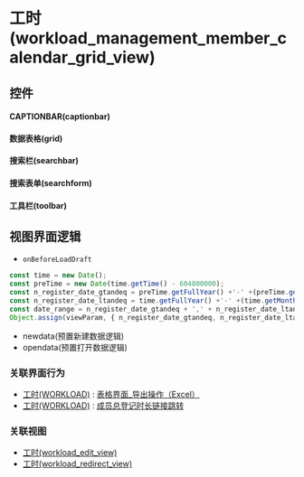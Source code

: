 # 工时(workload_management_member_calendar_grid_view)  <!-- {docsify-ignore-all} -->



## 控件
#### CAPTIONBAR(captionbar)
#### 数据表格(grid)
#### 搜索栏(searchbar)
#### 搜索表单(searchform)
#### 工具栏(toolbar)

## 视图界面逻辑
* `onBeforeLoadDraft`
```javascript
const time = new Date();
const preTime = new Date(time.getTime() - 604800000);
const n_register_date_gtandeq = preTime.getFullYear() +'-' +(preTime.getMonth() + 1 < 10 ? '0' + (preTime.getMonth() + 1): preTime.getMonth() + 1) +'-' +(preTime.getDate() < 10 ? '0' + preTime.getDate() : preTime.getDate()) 
const n_register_date_ltandeq = time.getFullYear() +'-' +(time.getMonth() + 1 < 10 ? '0' + (time.getMonth() + 1): time.getMonth() + 1) +'-' +(time.getDate() < 10 ? '0' + time.getDate() : time.getDate())
const date_range = n_register_date_gtandeq + ',' + n_register_date_ltandeq;
Object.assign(viewParam, { n_register_date_gtandeq, n_register_date_ltandeq, date_range });
```
  * newdata(预置新建数据逻辑)
  * opendata(预置打开数据逻辑)


### 关联界面行为
  * [工时(WORKLOAD)](module/Base/workload) : [表格界面_导出操作（Excel）](module/Base/workload#界面行为)
  * [工时(WORKLOAD)](module/Base/workload) : [成员总登记时长链接跳转](module/Base/workload#界面行为)

### 关联视图
  * [工时(workload_edit_view)](app/view/workload_edit_view)
  * [工时(workload_redirect_view)](app/view/workload_redirect_view)

<script>
 const { createApp } = Vue
  createApp({
    data() {
      return {

      }
    }
  }).use(ElementPlus).mount('#app')
</script>